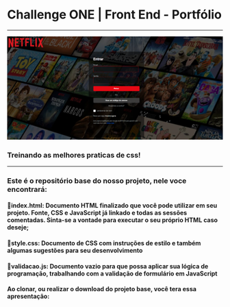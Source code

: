 # Challenge ONE | Front End - Portfólio
---

<p align="center" >
     <img width="600" heigth="600" src="https://github.com/Dayseramos/netflix/blob/main/images/tela.png">
</p>

### Treinando as melhores praticas de css!
---
### Este é o repositório base do nosso projeto, nele voce encontrará:
#### 🔹index.html: Documento HTML finalizado que você pode utilizar em seu projeto. Fonte, CSS e JavaScript já linkado e todas as sessões comentadas. Sinta-se a vontade para executar o seu próprio HTML caso deseje;
#### 🔹style.css: Documento de CSS com instruções de estilo e também algumas sugestões para seu desenvolvimento
#### 🔹validacao.js: Documento vazio para que possa aplicar sua lógica de programação, trabalhando com a validação de formulário em JavaScript
#### Ao clonar, ou realizar o download do projeto base, você tera essa apresentação:
